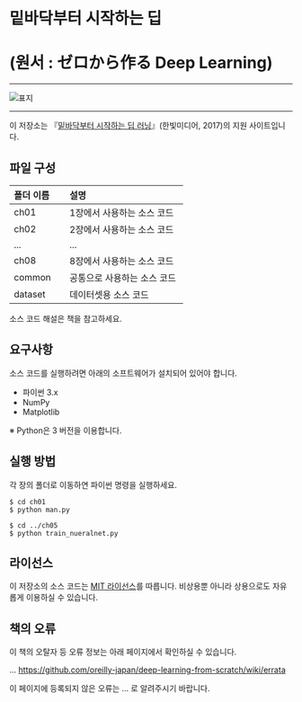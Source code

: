 # 밑바닥부터 시작하는 딥 
# (원서 : ゼロから作る Deep Learning)

---

![표지](https://raw.githubusercontent.com/oreilly-japan/deep-learning-from-scratch/images/deep-learning-from-scratch.png)

---

이 저장소는 『[밑바닥부터 시작하는 딥 러닝](http://www.hanbit.co.kr/)』(한빛미디어, 2017)의 지원 사이트입니다.

## 파일 구성

|폴더 이름 |설명                         |
|:--        |:--                          |
|ch01       |1장에서 사용하는 소스 코드 |
|ch02       |2장에서 사용하는 소스 코드    |
|...        |...                          |
|ch08       |8장에서 사용하는 소스 코드    |
|common     |공통으로 사용하는 소스 코드  |
|dataset    |데이터셋용 소스 코드 |


소스 코드 해설은 책을 참고하세요.

## 요구사항
소스 코드를 실행하려면 아래의 소프트웨어가 설치되어 있어야 합니다.

* 파이썬 3.x
* NumPy
* Matplotlib

※ Python은 3 버전을 이용합니다.

## 실행 방법

각 장의 폴더로 이동하연 파이썬 명령을 실행하세요.

```
$ cd ch01
$ python man.py

$ cd ../ch05
$ python train_nueralnet.py
```

## 라이선스

이 저장소의 소스 코드는 [MIT 라이선스](http://www.opensource.org/licenses/MIT)를 따릅니다.
비상용뿐 아니라 상용으로도 자유롭게 이용하실 수 있습니다.

## 책의 오류

이 책의 오탈자 등 오류 정보는 아래 페이지에서 확인하실 수 있습니다.

... https://github.com/oreilly-japan/deep-learning-from-scratch/wiki/errata

이 페이지에 등록되지 않은 오류는 ... 로 알려주시기 바랍니다.
